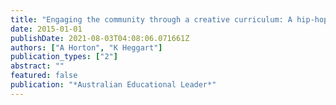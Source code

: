 ```yaml
---
title: "Engaging the community through a creative curriculum: A hip-hop case study"
date: 2015-01-01
publishDate: 2021-08-03T04:08:06.071661Z
authors: ["A Horton", "K Heggart"]
publication_types: ["2"]
abstract: ""
featured: false
publication: "*Australian Educational Leader*"
---
```


